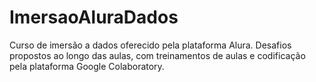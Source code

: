 # ImersaoAluraDados
Curso de imersão a dados oferecido pela plataforma Alura. Desafios propostos ao longo das aulas, com treinamentos de aulas e codificação pela plataforma Google Colaboratory.
